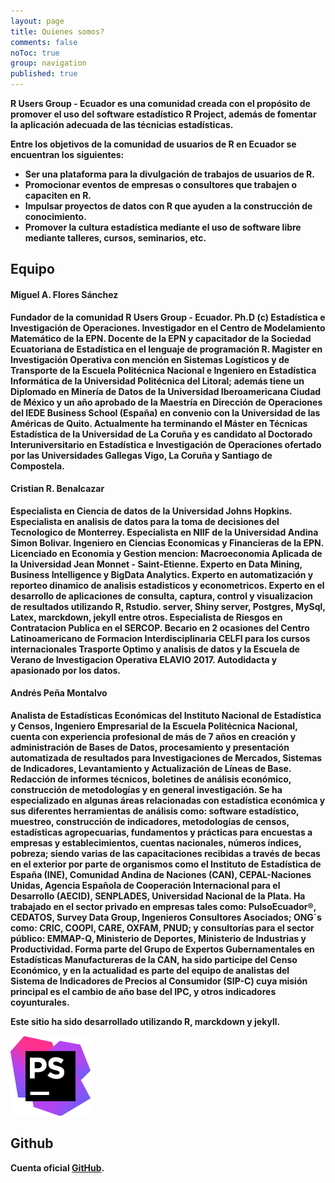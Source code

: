 ```yaml
---
layout: page
title: Quienes somos?
comments: false
noToc: true
group: navigation
published: true
---
```


<b>R Users Group - Ecuador<b> es una comunidad creada con el propósito de promover el uso del software estadístico R Project, además de fomentar la aplicación adecuada de las técnicias estadísticas.

Entre los objetivos de la comunidad de usuarios de R en Ecuador se encuentran los siguientes:

* Ser una plataforma para la divulgación de trabajos de usuarios de R.
* Promocionar eventos de empresas o consultores que trabajen o capaciten en R.
* Impulsar proyectos de datos con R que ayuden a la construcción de conocimiento.
* Promover la cultura estadística mediante el uso de software libre mediante talleres, cursos, seminarios, etc.
																					
## Equipo


#### Miguel A. Flores Sánchez
Fundador de la comunidad R Users Group - Ecuador.
Ph.D (c) Estadística e Investigación de Operaciones.
Investigador en el Centro de Modelamiento Matemático de la EPN.
Docente de la EPN y capacitador de la Sociedad Ecuatoriana de Estadística en el lenguaje de programación R.
Magister en Investigación Operativa con mención en Sistemas Logísticos y de Transporte de la Escuela Politécnica Nacional e Ingeniero en Estadística Informática de la Universidad Politécnica del Litoral; además tiene un Diplomado en Minería de Datos de la Universidad Iberoamericana Ciudad de México y un año aprobado de la Maestría en Dirección de Operaciones del IEDE Business School (España) en convenio con la Universidad de las Américas de Quito. 
Actualmente ha terminando el Máster en Técnicas Estadística de la Universidad de La Coruña y es candidato al Doctorado Interuniversitario en Estadística e Investigación de Operaciones ofertado por las Universidades Gallegas Vigo, La Coruña y Santiago de Compostela.


#### Cristian R. Benalcazar
Especialista en Ciencia de datos de la Universidad Johns Hopkins.
Especialista en analisis de datos para la toma de decisiones del Tecnologico de Monterrey.
Especialista en NIIF de la Universidad Andina Simon Bolivar.
Ingeniero en Ciencias Economicas y Financieras de la EPN.
Licenciado en Economia y Gestion mencion: Macroeconomia Aplicada de la Universidad Jean Monnet - Saint-Etienne.
Experto en Data Mining, Business Intelligence y BigData Analytics.
Experto en automatización y reporteo dinamico de analisis estadisticos y econometricos.
Experto en el desarrollo de aplicaciones de consulta, captura, control y visualizacion de resultados utilizando R, Rstudio. server, Shiny server, Postgres, MySql, Latex, marckdown, jekyll entre otros.
Especialista de Riesgos en Contratacion Publica en el SERCOP.
Becario en 2 ocasiones del Centro Latinoamericano de Formacion Interdisciplinaria CELFI para los cursos internacionales Trasporte Optimo y analisis de datos y la Escuela de Verano de Investigacion Operativa ELAVIO 2017.
Autodidacta y apasionado por los datos.


#### Andrés Peña Montalvo 
Analista de Estadísticas Económicas del Instituto Nacional de Estadística y Censos, Ingeniero Empresarial de la Escuela Politécnica Nacional, cuenta con experiencia profesional de más de 7 años en creación y administración de Bases de Datos, procesamiento y presentación automatizada de resultados para Investigaciones de Mercados, Sistemas de Indicadores, Levantamiento y Actualización de Líneas de Base. Redacción de informes técnicos, boletines de análisis económico, construcción de metodologías y en general investigación.
Se ha especializado en algunas áreas relacionadas con estadística económica y sus diferentes herramientas de análisis como: software estadístico, muestreo, construcción de indicadores, metodologías de censos, estadísticas agropecuarias, fundamentos y prácticas para encuestas a empresas y establecimientos, cuentas nacionales, números índices, pobreza; siendo varias de las capacitaciones recibidas a través de becas en el exterior por parte de organismos como el Instituto de Estadística de España (INE), Comunidad Andina de Naciones (CAN), CEPAL-Naciones Unidas, Agencia Española de Cooperación Internacional para el Desarrollo (AECID), SENPLADES, Universidad Nacional de la Plata.
Ha trabajado en el sector privado en empresas tales como: PulsoEcuador®, CEDATOS, Survey Data Group, Ingenieros Consultores Asociados; ONG´s como: CRIC, COOPI, CARE, OXFAM, PNUD; y consultorías para el sector público: EMMAP-Q, Ministerio de Deportes, Ministerio de Industrias y Productividad. 
Forma parte del Grupo de Expertos Gubernamentales en Estadísticas Manufactureras de la CAN, ha sido participe del Censo Económico, y en la actualidad es parte del equipo de analistas del Sistema de Indicadores de Precios al Consumidor (SIP-C) cuya misión principal es el cambio de año base del IPC, y otros indicadores coyunturales.



Este sitio ha sido desarrollado utilizando <b>R, marckdown y jekyll</b>.

[![PHPStorm](./img/icon_PhpStorm.png)](https://www.jetbrains.com/phpstorm/?fromMenu)

## Github

Cuenta oficial [GitHub](https://github.com/r-ec/).

